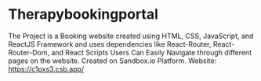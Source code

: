 # Therapybookingportal
The Project is a Booking website created using HTML, CSS, JavaScript, and ReactJS Framework and uses dependencies like React-Router, React-Router-Dom, and React Scripts
Users Can Easily Navigate through different pages on the website. Created on Sandbox.io Platform.
Website: https://c1pxs3.csb.app/
